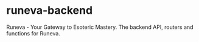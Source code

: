 # runeva-backend
Runeva - Your Gateway to Esoteric Mastery. The backend API, routers and functions for Runeva.
